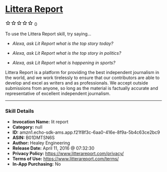 # [Littera Report](http://alexa.amazon.com/#skills/amzn1.echo-sdk-ams.app.f21f8f3c-6aa0-416e-8f9a-5b4c63ce2bc9)
![0 stars](../../images/ic_star_border_black_18dp_1x.png)![0 stars](../../images/ic_star_border_black_18dp_1x.png)![0 stars](../../images/ic_star_border_black_18dp_1x.png)![0 stars](../../images/ic_star_border_black_18dp_1x.png)![0 stars](../../images/ic_star_border_black_18dp_1x.png) 0

To use the Littera Report skill, try saying...

* *Alexa, ask Lit Report what is the top story today?*

* *Alexa, ask Lit Report what is the top story in politics?*

* *Alexa, ask Lit Report what is happening in sports?*

Littera Report is a platform for providing the best independent journalism in the world, and we work tirelessly to ensure that our contributors are able to develop and excel as writers and as professionals. We accept outside submissions from anyone, so long as the material is factually accurate and representative of excellent independent journalism.

***

### Skill Details

* **Invocation Name:** lit report
* **Category:** null
* **ID:** amzn1.echo-sdk-ams.app.f21f8f3c-6aa0-416e-8f9a-5b4c63ce2bc9
* **ASIN:** B01DMTSN6S
* **Author:** Healey Engineering
* **Release Date:** April 11, 2016 @ 07:32:30
* **Privacy Policy:** https://www.litterareport.com/privacy/
* **Terms of Use:** https://www.litterareport.com/terms/
* **In-App Purchasing:** No

